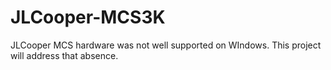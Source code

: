 # JLCooper-MCS3K
JLCooper MCS hardware was not well supported on WIndows. This project will address that absence.
